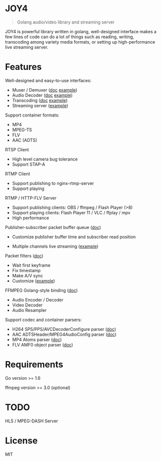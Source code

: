 # JOY4

> Golang audio/video library and streaming server

JOY4 is powerful library written in golang, well-designed interface makes a few lines of code can do a lot of things such as reading, writing, transcoding among variety media formats, or setting up high-performance live streaming server.

# Features 

Well-designed and easy-to-use interfaces:

- Muxer / Demuxer ([doc](https://godoc.org/github.com/bazookon/joy4/av#Demuxer) [example](https://github.com/bazookon/joy4/blob/master/examples/open_probe_file/main.go))
- Audio Decoder ([doc](https://godoc.org/github.com/bazookon/joy4/av#AudioDecoder) [example](https://github.com/bazookon/joy4/blob/master/examples/audio_decode/main.go))
- Transcoding ([doc](https://godoc.org/github.com/bazookon/joy4/av/transcode) [example](https://github.com/bazookon/joy4/blob/master/examples/transcode/main.go))
- Streaming server ([example](https://github.com/bazookon/joy4/blob/master/examples/http_flv_and_rtmp_server/main.go))

Support container formats:

- MP4
- MPEG-TS
- FLV
- AAC (ADTS)

RTSP Client
- High level camera bug tolerance
- Support STAP-A

RTMP Client
- Support publishing to nginx-rtmp-server
- Support playing

RTMP / HTTP-FLV Server 
- Support publishing clients: OBS / ffmpeg / Flash Player (>8)
- Support playing clients: Flash Player 11 / VLC / ffplay / mpv
- High performance


Publisher-subscriber packet buffer queue ([doc](https://godoc.org/github.com/bazookon/joy4/av/pubsub))

- Customize publisher buffer time and subscriber read position


- Multiple channels live streaming ([example](https://github.com/bazookon/joy4/blob/master/examples/rtmp_server_channels/main.go))

Packet filters ([doc](https://godoc.org/github.com/bazookon/joy4/av/pktque))

- Wait first keyframe
- Fix timestamp
- Make A/V sync
- Customize ([example](https://github.com/bazookon/joy4/blob/master/examples/rtmp_server_channels/main.go#L19))

FFMPEG Golang-style binding ([doc](https://godoc.org/github.com/bazookon/joy4/cgo/ffmpeg))
- Audio Encoder / Decoder
- Video Decoder
- Audio Resampler

Support codec and container parsers:

- H264 SPS/PPS/AVCDecoderConfigure parser ([doc](https://godoc.org/github.com/bazookon/joy4/codec/h264parser))
- AAC ADTSHeader/MPEG4AudioConfig parser ([doc](https://godoc.org/github.com/bazookon/joy4/codec/aacparser))
- MP4 Atoms parser ([doc](https://godoc.org/github.com/bazookon/joy4/format/mp4/mp4io))
- FLV AMF0 object parser ([doc](https://godoc.org/github.com/bazookon/joy4/format/flv/flvio))

# Requirements

Go version >= 1.6

ffmpeg version >= 3.0 (optional)

# TODO

HLS / MPEG-DASH Server

# License

MIT
